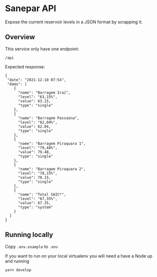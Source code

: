 # Sanepar API

Expose the current reservoir levels in a JSON format by scrapping it.

## Overview

This service only have one endpoint:

`/api`

Expected response:

```
{
 "date": "2021-12-10 07:54",
 "dams": [
    {
      "name": "Barragem Iraí",
      "level": "63,15%",
      "value": 63.15,
      "type": "single"
    },
    {
      "name": "Barragem Passaúna",
      "level": "62,04%",
      "value": 62.04,
      "type": "single"
    },
    {
      "name": "Barragem Piraquara 1",
      "level": "79,48%",
      "value": 79.48,
      "type": "single"
    },
    {
      "name": "Barragem Piraquara 2",
      "level": "78,15%",
      "value": 78.15,
      "type": "single"
    },
    {
      "name": "Total SAIC*",
      "level": "67,35%",
      "value": 67.35,
      "type": "system"
    }
  ]
}
```

## Running locally

Copy `.env.example` to `.env`

If you want to run on your local virtualenv you will need a have a Node up and running

```
yarn develop
```
